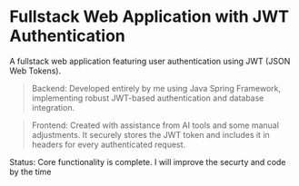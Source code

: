 # Fullstack Web Application with JWT Authentication

A fullstack web application featuring user authentication using JWT (JSON Web Tokens).

> Backend: Developed entirely by me using Java Spring Framework, implementing robust JWT-based authentication and database integration.

> Frontend: Created with assistance from AI tools and some manual adjustments. It securely stores the JWT token and includes it in headers for every authenticated request.

Status: Core functionality is complete. I will improve the securty and code by the time